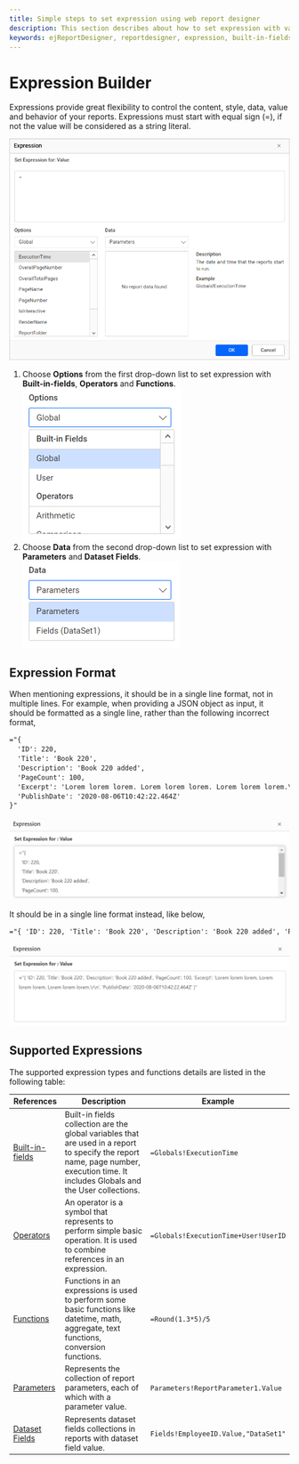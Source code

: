 ```yaml
---
title: Simple steps to set expression using web report designer
description: This section describes about how to set expression with various references using Bold Report Designer
keywords: ejReportDesigner, reportdesigner, expression, built-in-fields
---
```


# Expression Builder

Expressions provide great flexibility to control the content, style, data, value and behavior of your reports. Expressions must start with equal sign (=), if not the value will be considered as a string literal.

![set-an-expression](/static/assets/on-premise/images/report-designer/compose-report/expressions/set-expression.png)

1. Choose **Options** from the first drop-down list to set expression with **Built-in-fields**, **Operators** and **Functions**.
![expression-in-options](/static/assets/on-premise/images/report-designer/compose-report/expressions/options-dropdown.png)
2. Choose **Data** from the second drop-down list to set expression with **Parameters** and **Dataset Fields**.
![expression-in-data](/static/assets/on-premise/images/report-designer/compose-report/expressions/data-dropdown.png)

## Expression Format

When mentioning expressions, it should be in a single line format, not in multiple lines. For example, when providing a JSON object as input, it should be formatted as a single line, rather than the following incorrect format,

```html
="{
  'ID': 220,
  'Title': 'Book 220',
  'Description': 'Book 220 added',
  'PageCount': 100,
  'Excerpt': 'Lorem lorem lorem. Lorem lorem lorem. Lorem lorem lorem.\r\n',
  'PublishDate': '2020-08-06T10:42:22.464Z'
}"
```

![Enter expression](/static/assets/on-premise/images/report-designer/manage-data/web-data-source/wrong-exp-format.png)

It should be in a single line format instead, like below,

```html
="{ 'ID': 220, 'Title': 'Book 220', 'Description': 'Book 220 added', 'PageCount': 100, 'Excerpt': 'Lorem lorem lorem. Lorem lorem lorem. Lorem lorem lorem.\r\n', 'PublishDate': '2020-08-06T10:42:22.464Z' }"  
```

![Enter expression](/static/assets/on-premise/images/report-designer/manage-data/web-data-source/exp-format.png)

## Supported Expressions

The supported expression types and functions details are listed in the following table:

|References|Description|Example
|----|-----|-----|
|[Built-in-fields](./../../compose-report/expressions/using-built-in-fields/)|Built-in fields collection are the global variables that are used in a report to specify the report name, page number, execution time. It includes Globals and the User collections.|`=Globals!ExecutionTime`|
|[Operators](./../../compose-report/expressions/using-operators/)| An operator is a symbol that represents to perform simple basic operation. It is used to combine references in an expression.|`=Globals!ExecutionTime+User!UserID`|
|[Functions](./../../compose-report/expressions/using-built-in-functions/)|Functions in an expressions is used to perform some basic functions like datetime, math, aggregate, text functions, conversion functions.|`=Round(1.3*5)/5`|
|[Parameters](./../../compose-report/expressions/using-report-parameters/)|Represents the collection of report parameters, each of which with a parameter value.|`Parameters!ReportParameter1.Value`|
|[Dataset Fields](./../../compose-report/expressions/using-dataset-fields/)|Represents dataset fields collections in reports with dataset field value.|`Fields!EmployeeID.Value,"DataSet1"`|